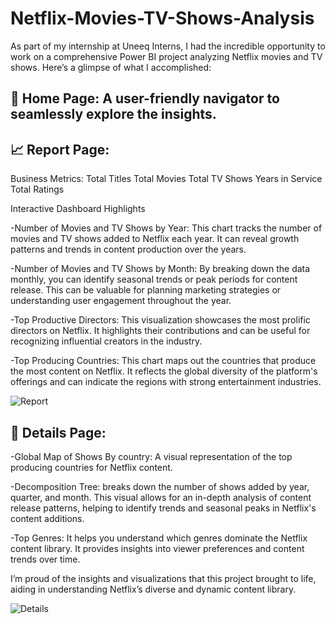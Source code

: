 # Netflix-Movies-TV-Shows-Analysis
As part of my internship at Uneeq Interns, I had the incredible opportunity to work on a comprehensive Power BI project analyzing Netflix movies and TV shows. Here’s a glimpse of what I accomplished:

## 🌟 Home Page: A user-friendly navigator to seamlessly explore the insights.

## 📈 Report Page:

Business Metrics:
Total Titles
Total Movies
Total TV Shows
Years in Service
Total Ratings

Interactive Dashboard Highlights

-Number of Movies and TV Shows by Year:
This chart tracks the number of movies and TV shows added to Netflix each year. It can reveal growth patterns and trends in content production over the years.

-Number of Movies and TV Shows by Month:
By breaking down the data monthly, you can identify seasonal trends or peak periods for content release. This can be valuable for planning marketing strategies or understanding user engagement throughout the year.

-Top Productive Directors:
This visualization showcases the most prolific directors on Netflix. It highlights their contributions and can be useful for recognizing influential creators in the industry.

-Top Producing Countries:
This chart maps out the countries that produce the most content on Netflix. It reflects the global diversity of the platform's offerings and can indicate the regions with strong entertainment industries.

![Report](https://github.com/user-attachments/assets/862b23f0-6295-460d-9b54-343b00874f33)

## 📝 Details Page: 
-Global Map of Shows By country:
A visual representation of the top producing countries for Netflix content.

-Decomposition Tree:
 breaks down the number of shows added by year, quarter, and month. This visual allows for an in-depth analysis of content release patterns, helping to identify trends and seasonal peaks in Netflix's content additions.

-Top Genres:
It helps you understand which genres dominate the Netflix content library. It provides insights into viewer preferences and content trends over time.

I’m proud of the insights and visualizations that this project brought to life, aiding in understanding Netflix’s diverse and dynamic content library. 


![Details](https://github.com/user-attachments/assets/683cfb7a-68ad-4cae-99e9-0f7e3324f972)

